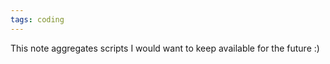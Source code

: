 ```yaml
---
tags: coding
---
```


This note aggregates scripts I would want to keep available for the future :) 